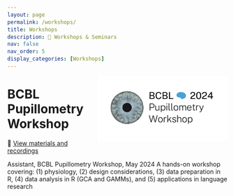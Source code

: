 ```yaml
---
layout: page
permalink: /workshops/
title: Workshops
description: 🧠 Workshops & Seminars
nav: false
nav_order: 5
display_categories: [Workshops]
---
```


<img src="/assets/img/pupillometryBCBL.png" alt="BCBL Pupillometry Workshop" style="float: right; margin: 0 0 1em 1em; max-width: 300px;">

# BCBL Pupillometry Workshop

📂 [View materials and recordings](https://docs.google.com/folderview?authuser=0&id=1JI_4mXyyRKmDZk7Ca1-e8hLKNzxxdnyI)

Assistant, BCBL Pupillometry Workshop, May 2024
A hands-on workshop covering: (1) physiology, (2) design considerations, (3) data preparation in R, (4) data analysis in R (GCA and GAMMs), and (5) applications in language research


